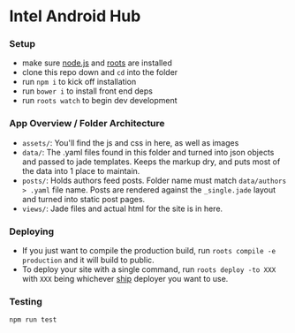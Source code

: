 # Intel Android Hub



### Setup

- make sure [node.js](http://nodejs.org) and [roots](http://roots.cx) are installed
- clone this repo down and `cd` into the folder
- run `npm i` to kick off installation
- run `bower i` to install front end deps
- run `roots watch` to begin dev development

### App Overview / Folder Architecture
- `assets/`: You'll find the js and css in here, as well as images
- `data/`: The .yaml files found in this folder and turned into json objects and passed to jade templates. Keeps the markup dry, and puts most of the data into 1 place to maintain.
- `posts/`: Holds authors feed posts. Folder name must match `data/authors > .yaml` file name. Posts are rendered against the `_single.jade` layout and turned into static post pages.
- `views/`: Jade files and actual html for the site is in here. 


### Deploying

- If you just want to compile the production build, run `roots compile -e production` and it will build to public.
- To deploy your site with a single command, run `roots deploy -to XXX` with `XXX` being whichever [ship](https://github.com/carrot/ship#usage) deployer you want to use.

### Testing
`npm run test`